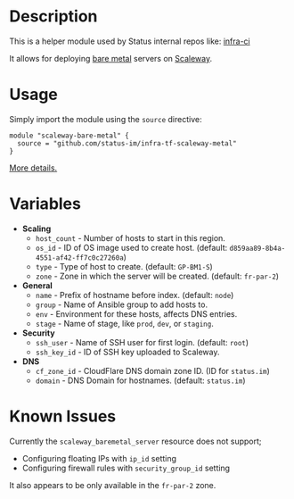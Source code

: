 # Description

This is a helper module used by Status internal repos like: [infra-ci](https://github.com/status-im/infra-ci)

It allows for deploying [bare metal](https://www.scaleway.com/en/bare-metal-servers/) servers on [Scaleway](https://www.scaleway.com/).

# Usage

Simply import the module using the `source` directive:
```hcl
module "scaleway-bare-metal" {
  source = "github.com/status-im/infra-tf-scaleway-metal"
}
```

[More details.](https://www.terraform.io/docs/modules/sources.html#github)

# Variables

* __Scaling__
  * `host_count` - Number of hosts to start in this region.
  * `os_id` - ID of OS image used to create host. (default: `d859aa89-8b4a-4551-af42-ff7c0c27260a`)
  * `type` - Type of host to create. (default: `GP-BM1-S`)
  * `zone` - Zone in which the server will be created. (default: `fr-par-2`)
* __General__
  * `name` - Prefix of hostname before index. (default: `node`)
  * `group` - Name of Ansible group to add hosts to.
  * `env` - Environment for these hosts, affects DNS entries.
  * `stage` - Name of stage, like `prod`, `dev`, or `staging`.
* __Security__
  * `ssh_user` - Name of SSH user for first login. (default: `root`)
  * `ssh_key_id` - ID of SSH key uploaded to Scaleway.
* __DNS__
  * `cf_zone_id` - CloudFlare DNS domain zone ID. (ID for `status.im`)
  * `domain` - DNS Domain for hostnames. (default: `status.im`)

# Known Issues

Currently the `scaleway_baremetal_server` resource does not support;

* Configuring floating IPs with `ip_id` setting
* Configuring firewall rules with `security_group_id` setting

It also appears to be only available in the `fr-par-2` zone.
